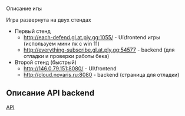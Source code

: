 
Описание игы 

Игра развернута на двух стендах
- Первый стенд 
    - http://each-defend.gl.at.ply.gg:1055/ - UI\frontend игры (используем мини пк с win 11)
    - http://everything-subscribe.gl.at.ply.gg:54577 - backend (для отладки и проверки работы бека)
- Второй стенд (быстрый)
    - http://146.0.79.151:8080/ - UI\frontend
    - http://cloud.novaris.ru:8080 - backend (страница для отладки)


## Описание API backend
[API](HELP.md)


